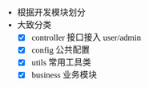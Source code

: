 <span  style="font-family: Simsun,serif; font-size: 17px; ">

- 根据开发模块划分
- 大致分类
    - [x] controller 接口接入 user/admin
    - [x] config 公共配置
    - [x] utils 常用工具类
    - [x] business 业务模块

</span>